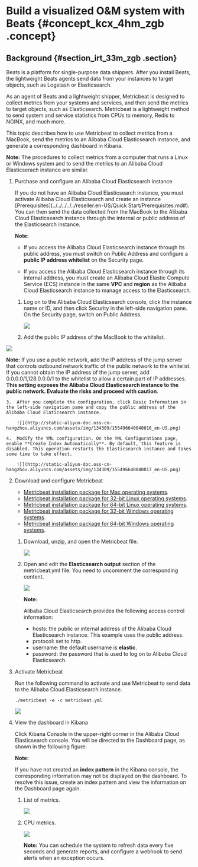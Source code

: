 # Build a visualized O&M system with Beats {#concept_kcx_4hm_zgb .concept}

## Background {#section_irt_33m_zgb .section}

Beats is a platform for single-purpose data shippers. After you install Beats, the lightweight Beats agents send data from your instances to target objects, such as Logstash or Elasticsearch.

As an agent of Beats and a lightweight shipper, Metricbeat is designed to collect metrics from your systems and services, and then send the metrics to target objects, such as Elasticsearch. Metricbeat is a lightweight method to send system and service statistics from CPUs to memory, Redis to NGINX, and much more.

This topic describes how to use Metricbeat to collect metrics from a MacBook, send the metrics to an Alibaba Cloud Elasticsearch instance, and generate a corresponding dashboard in Kibana.

**Note:** The procedures to collect metrics from a computer that runs a Linux or Windows system and to send the metrics to an Alibaba Cloud Elasticserach instance are similar.

1.  Purchase and configure an Alibaba Cloud Elasticsearch instance

    If you do not have an Alibaba Cloud Elasticsearch instance, you must activate Alibaba Cloud Elasticsearch and create an instance [Prerequisites](../../../../../reseller.en-US/Quick Start/Prerequisites.md#). You can then send the data collected from the MacBook to the Alibaba Cloud Elasticsearch instance through the internal or public address of the Elasticsearch instance.

    **Note:** 

    -   If you access the Alibaba Cloud Elasticsearch instance through its public address, you must switch on Public Address and configure a **public IP address whitelist** on the Security page.

    -   If you access the Alibaba Cloud Elasticsearch instance through its internal address, you must create an Alibaba Cloud Elastic Compute Service \(ECS\) instance in the same **VPC** and **region** as the Alibaba Cloud Elasticsearch instance to manage access to the Elasticsearch.

    1.  Log on to the Alibaba Cloud Elasticsearch console, click the instance name or ID, and then click Security in the left-side navigation pane. On the Security page, switch on Public Address.

        ![](http://static-aliyun-doc.oss-cn-hangzhou.aliyuncs.com/assets/img/134309/155496639940014_en-US.png)

    2.  Add the public IP address of the MacBook to the whitelist.

![](http://static-aliyun-doc.oss-cn-hangzhou.aliyuncs.com/assets/img/134309/155496640040015_en-US.png)

**Note:** If you use a public network, add the IP address of the jump server that controls outbound network traffic of the public network to the whitelist. If you cannot obtain the IP address of the jump server, add 0.0.0.0/1,128.0.0.0/1 to the whitelist to allow a certain part of IP addresses. **This setting exposes the Alibaba Cloud Elasticsearch instance to the public network. Evaluate the risks and proceed with caution**.

    3.  After you complete the configuration, click Basic Information in the left-side navigation pane and copy the public address of the Alibaba Cloud Elaticsearch instance.

        ![](http://static-aliyun-doc.oss-cn-hangzhou.aliyuncs.com/assets/img/134309/155496640040016_en-US.png)

    4.  Modify the YML configuration. On the YML Configurations page, enable **Create Index Automatically**. By default, this feature is disabled. This operation restarts the Elasticsearch instance and takes some time to take effect.

        ![](http://static-aliyun-doc.oss-cn-hangzhou.aliyuncs.com/assets/img/134309/155496640040017_en-US.png)

2.  Download and configure Metricbeat
    -   [Metricbeat installation package for Mac operating systems](https://artifacts.elastic.co/downloads/beats/metricbeat/metricbeat-6.3.2-darwin-x86_64.tar.gz?spm=a2c4e.11153940.blogcont618611.15.4bb4639amOtBZb&file=metricbeat-6.3.2-darwin-x86_64.tar.gz).
    -   [Metricbeat installation package for 32-bit Linux operating systems](https://artifacts.elastic.co/downloads/beats/metricbeat/metricbeat-6.3.2-linux-x86.tar.gz?spm=a2c4e.11153940.blogcont618611.16.4bb4639amOtBZb&file=metricbeat-6.3.2-linux-x86.tar.gz).
    -   [Metricbeat installation package for 64-bit Linux operating systems](https://artifacts.elastic.co/downloads/beats/metricbeat/metricbeat-6.3.2-linux-x86_64.tar.gz?spm=a2c4e.11153940.blogcont618611.17.4bb4639amOtBZb&file=metricbeat-6.3.2-linux-x86_64.tar.gz).
    -   [Metricbeat installation package for 32-bit Windows operating systems](https://artifacts.elastic.co/downloads/beats/metricbeat/metricbeat-6.3.2-windows-x86.zip?spm=a2c4e.11153940.blogcont618611.18.4bb4639amOtBZb&file=metricbeat-6.3.2-windows-x86.zip).
    -   [Metricbeat installation package for 64-bit Windows operating systems](https://artifacts.elastic.co/downloads/beats/metricbeat/metricbeat-6.3.2-windows-x86_64.zip?spm=a2c4e.11153940.blogcont618611.19.4bb4639amOtBZb&file=metricbeat-6.3.2-windows-x86_64.zip).
    1.  Download, unzip, and open the Metricbeat file.

        ![](http://static-aliyun-doc.oss-cn-hangzhou.aliyuncs.com/assets/img/134309/155496640040018_en-US.png)

    2.  Open and edit the **Elasticsearch output** section of the metricbeat.yml file. You need to uncomment the corresponding content.

        ![](http://static-aliyun-doc.oss-cn-hangzhou.aliyuncs.com/assets/img/134309/155496640040019_en-US.png)

        **Note:** 

        Alibaba Cloud Elasticsearch provides the following access control information:

        -   hosts: the public or internal address of the Alibaba Cloud Elasticsearch instance. This example uses the public address.
        -   protocol: set to http.
        -   username: the default username is **elastic**.
        -   password: the password that is used to log on to Alibaba Cloud Elasticsearch.
3.  Activate Metricbeat

    Run the following command to activate and use Metricbeat to send data to the Alibaba Cloud Elasticsearch instance.

    ```
    ./metricbeat -e -c metricbeat.yml
    ```

    ![](http://static-aliyun-doc.oss-cn-hangzhou.aliyuncs.com/assets/img/134309/155496640040020_en-US.png)

4.  View the dashboard in Kibana

    Click Kibana Console in the upper-right corner in the Alibaba Cloud Elasticsearch console. You will be directed to the Dashboard page, as shown in the following figure:

    **Note:** 

    If you have not created an **index pattern** in the Kibana console, the corresponding information may not be displayed on the dashboard. To resolve this issue, create an index pattern and view the information on the Dashboard page again.

    1.  List of metrics.

        ![](http://static-aliyun-doc.oss-cn-hangzhou.aliyuncs.com/assets/img/134309/155496640040021_en-US.png)

    2.  CPU metrics.

        ![](http://static-aliyun-doc.oss-cn-hangzhou.aliyuncs.com/assets/img/134309/155496640040022_en-US.png)

        **Note:** You can schedule the system to refresh data every five seconds and generate reports, and configure a webhook to send alerts when an exception occurs.



